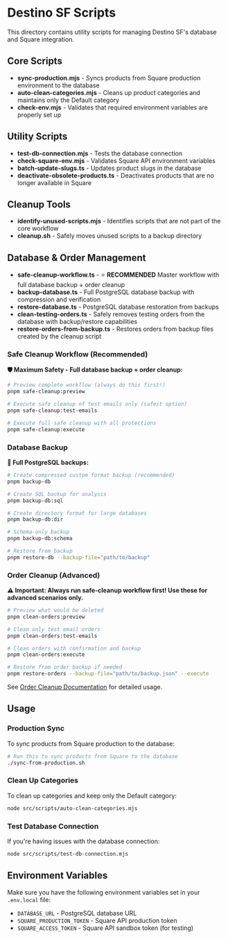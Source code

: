 # Destino SF Scripts

This directory contains utility scripts for managing Destino SF's database and Square integration.

## Core Scripts

- **sync-production.mjs** - Syncs products from Square production environment to the database
- **auto-clean-categories.mjs** - Cleans up product categories and maintains only the Default category
- **check-env.mjs** - Validates that required environment variables are properly set up

## Utility Scripts

- **test-db-connection.mjs** - Tests the database connection
- **check-square-env.mjs** - Validates Square API environment variables
- **batch-update-slugs.ts** - Updates product slugs in the database
- **deactivate-obsolete-products.ts** - Deactivates products that are no longer available in Square

## Cleanup Tools

- **identify-unused-scripts.mjs** - Identifies scripts that are not part of the core workflow
- **cleanup.sh** - Safely moves unused scripts to a backup directory

## Database & Order Management

- **safe-cleanup-workflow.ts** - ⭐ **RECOMMENDED** Master workflow with full database backup + order cleanup
- **backup-database.ts** - Full PostgreSQL database backup with compression and verification
- **restore-database.ts** - PostgreSQL database restoration from backups
- **clean-testing-orders.ts** - Safely removes testing orders from the database with backup/restore capabilities
- **restore-orders-from-backup.ts** - Restores orders from backup files created by the cleanup script

### Safe Cleanup Workflow (Recommended)

**🛡️ Maximum Safety - Full database backup + order cleanup:**

```bash
# Preview complete workflow (always do this first!)
pnpm safe-cleanup:preview

# Execute safe cleanup of test emails only (safest option)
pnpm safe-cleanup:test-emails

# Execute full safe cleanup with all protections
pnpm safe-cleanup:execute
```

### Database Backup

**💾 Full PostgreSQL backups:**

```bash
# Create compressed custom format backup (recommended)
pnpm backup-db

# Create SQL backup for analysis
pnpm backup-db:sql

# Create directory format for large databases
pnpm backup-db:dir

# Schema-only backup
pnpm backup-db:schema

# Restore from backup
pnpm restore-db --backup-file="path/to/backup"
```

### Order Cleanup (Advanced)

**⚠️ Important: Always run safe-cleanup workflow first! Use these for advanced scenarios only.**

```bash
# Preview what would be deleted
pnpm clean-orders:preview

# Clean only test email orders
pnpm clean-orders:test-emails

# Clean orders with confirmation and backup
pnpm clean-orders:execute

# Restore from order backup if needed
pnpm restore-orders --backup-file="path/to/backup.json" --execute
```

See [Order Cleanup Documentation](../docs/operations/order-cleanup.md) for detailed usage.

## Usage

### Production Sync

To sync products from Square production to the database:

```bash
# Run this to sync products from Square to the database
./sync-from-production.sh
```

### Clean Up Categories

To clean up categories and keep only the Default category:

```bash
node src/scripts/auto-clean-categories.mjs
```

### Test Database Connection

If you're having issues with the database connection:

```bash
node src/scripts/test-db-connection.mjs
```

## Environment Variables

Make sure you have the following environment variables set in your `.env.local` file:

- `DATABASE_URL` - PostgreSQL database URL
- `SQUARE_PRODUCTION_TOKEN` - Square API production token
- `SQUARE_ACCESS_TOKEN` - Square API sandbox token (for testing) 